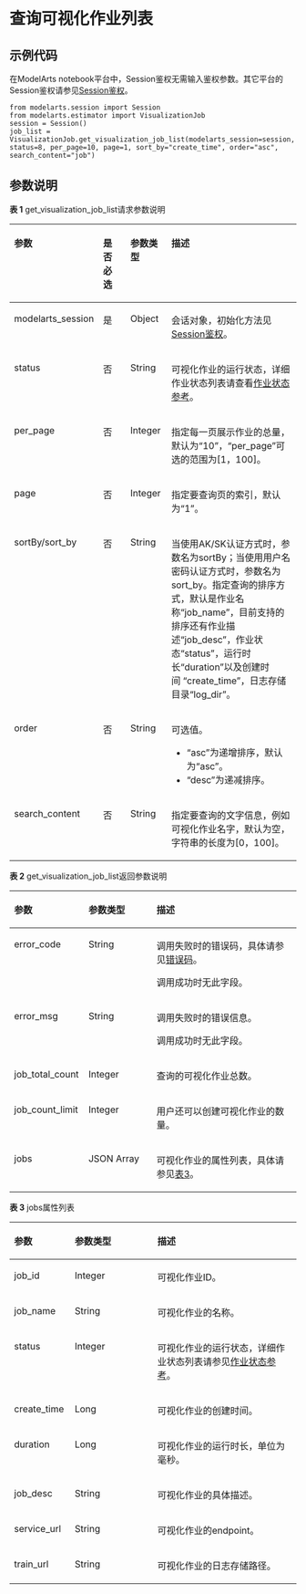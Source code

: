 # 查询可视化作业列表<a name="modelarts_04_0183"></a>

## 示例代码<a name="zh-cn_topic_0170904408_section35881040102516"></a>

在ModelArts notebook平台中，Session鉴权无需输入鉴权参数。其它平台的Session鉴权请参见[Session鉴权](Session鉴权概述.md)。

```
from modelarts.session import Session
from modelarts.estimator import VisualizationJob
session = Session()
job_list = VisualizationJob.get_visualization_job_list(modelarts_session=session, status=8, per_page=10, page=1, sort_by="create_time", order="asc", search_content="job")
```

## 参数说明<a name="zh-cn_topic_0170904408_section85751315416"></a>

**表 1**  get\_visualization\_job\_list请求参数说明

<a name="zh-cn_topic_0170904408_table160254042515"></a>
<table><thead align="left"><tr id="zh-cn_topic_0170904408_row141641202511"><th class="cellrowborder" valign="top" width="21.83%" id="mcps1.2.5.1.1"><p id="zh-cn_topic_0170904408_p11941182519"><a name="zh-cn_topic_0170904408_p11941182519"></a><a name="zh-cn_topic_0170904408_p11941182519"></a>参数</p>
</th>
<th class="cellrowborder" valign="top" width="11.84%" id="mcps1.2.5.1.2"><p id="zh-cn_topic_0170904408_p020119381235"><a name="zh-cn_topic_0170904408_p020119381235"></a><a name="zh-cn_topic_0170904408_p020119381235"></a>是否必选</p>
</th>
<th class="cellrowborder" valign="top" width="14.66%" id="mcps1.2.5.1.3"><p id="zh-cn_topic_0170904408_p611141142510"><a name="zh-cn_topic_0170904408_p611141142510"></a><a name="zh-cn_topic_0170904408_p611141142510"></a>参数类型</p>
</th>
<th class="cellrowborder" valign="top" width="51.67%" id="mcps1.2.5.1.4"><p id="zh-cn_topic_0170904408_p917419250"><a name="zh-cn_topic_0170904408_p917419250"></a><a name="zh-cn_topic_0170904408_p917419250"></a>描述</p>
</th>
</tr>
</thead>
<tbody><tr id="zh-cn_topic_0170904408_row811541192518"><td class="cellrowborder" valign="top" width="21.83%" headers="mcps1.2.5.1.1 "><p id="zh-cn_topic_0170904408_p6891421842"><a name="zh-cn_topic_0170904408_p6891421842"></a><a name="zh-cn_topic_0170904408_p6891421842"></a>modelarts_session</p>
</td>
<td class="cellrowborder" valign="top" width="11.84%" headers="mcps1.2.5.1.2 "><p id="zh-cn_topic_0170904408_p68972047"><a name="zh-cn_topic_0170904408_p68972047"></a><a name="zh-cn_topic_0170904408_p68972047"></a>是</p>
</td>
<td class="cellrowborder" valign="top" width="14.66%" headers="mcps1.2.5.1.3 "><p id="zh-cn_topic_0170904408_p158912219419"><a name="zh-cn_topic_0170904408_p158912219419"></a><a name="zh-cn_topic_0170904408_p158912219419"></a>Object</p>
</td>
<td class="cellrowborder" valign="top" width="51.67%" headers="mcps1.2.5.1.4 "><p id="zh-cn_topic_0170904408_p1689152543"><a name="zh-cn_topic_0170904408_p1689152543"></a><a name="zh-cn_topic_0170904408_p1689152543"></a>会话对象，初始化方法见<a href="Session鉴权概述.md">Session鉴权</a>。</p>
</td>
</tr>
<tr id="zh-cn_topic_0170904408_row1870255121712"><td class="cellrowborder" valign="top" width="21.83%" headers="mcps1.2.5.1.1 "><p id="zh-cn_topic_0170904408_p32743936"><a name="zh-cn_topic_0170904408_p32743936"></a><a name="zh-cn_topic_0170904408_p32743936"></a>status</p>
</td>
<td class="cellrowborder" valign="top" width="11.84%" headers="mcps1.2.5.1.2 "><p id="zh-cn_topic_0170904408_p35013141"><a name="zh-cn_topic_0170904408_p35013141"></a><a name="zh-cn_topic_0170904408_p35013141"></a>否</p>
</td>
<td class="cellrowborder" valign="top" width="14.66%" headers="mcps1.2.5.1.3 "><p id="zh-cn_topic_0170904408_p17492187"><a name="zh-cn_topic_0170904408_p17492187"></a><a name="zh-cn_topic_0170904408_p17492187"></a>String</p>
</td>
<td class="cellrowborder" valign="top" width="51.67%" headers="mcps1.2.5.1.4 "><p id="zh-cn_topic_0170904408_p7581049"><a name="zh-cn_topic_0170904408_p7581049"></a><a name="zh-cn_topic_0170904408_p7581049"></a>可视化作业的运行状态，详细作业状态列表请查看<a href="作业状态参考.md">作业状态参考</a>。</p>
</td>
</tr>
<tr id="zh-cn_topic_0170904408_row13473431189"><td class="cellrowborder" valign="top" width="21.83%" headers="mcps1.2.5.1.1 "><p id="zh-cn_topic_0170904408_p23658592"><a name="zh-cn_topic_0170904408_p23658592"></a><a name="zh-cn_topic_0170904408_p23658592"></a>per_page</p>
</td>
<td class="cellrowborder" valign="top" width="11.84%" headers="mcps1.2.5.1.2 "><p id="zh-cn_topic_0170904408_p37297762"><a name="zh-cn_topic_0170904408_p37297762"></a><a name="zh-cn_topic_0170904408_p37297762"></a>否</p>
</td>
<td class="cellrowborder" valign="top" width="14.66%" headers="mcps1.2.5.1.3 "><p id="zh-cn_topic_0170904408_p1219897"><a name="zh-cn_topic_0170904408_p1219897"></a><a name="zh-cn_topic_0170904408_p1219897"></a>Integer</p>
</td>
<td class="cellrowborder" valign="top" width="51.67%" headers="mcps1.2.5.1.4 "><p id="zh-cn_topic_0170904408_p31702861"><a name="zh-cn_topic_0170904408_p31702861"></a><a name="zh-cn_topic_0170904408_p31702861"></a>指定每一页展示作业的总量，默认为<span class="parmname" id="zh-cn_topic_0170904408_parmname97867401798"><a name="zh-cn_topic_0170904408_parmname97867401798"></a><a name="zh-cn_topic_0170904408_parmname97867401798"></a>“10”</span>，<span class="parmname" id="zh-cn_topic_0170904408_parmname1568975654215"><a name="zh-cn_topic_0170904408_parmname1568975654215"></a><a name="zh-cn_topic_0170904408_parmname1568975654215"></a>“per_page”</span>可选的范围为[1，100]。</p>
</td>
</tr>
<tr id="zh-cn_topic_0170904408_row95079591816"><td class="cellrowborder" valign="top" width="21.83%" headers="mcps1.2.5.1.1 "><p id="zh-cn_topic_0170904408_p25936818"><a name="zh-cn_topic_0170904408_p25936818"></a><a name="zh-cn_topic_0170904408_p25936818"></a>page</p>
</td>
<td class="cellrowborder" valign="top" width="11.84%" headers="mcps1.2.5.1.2 "><p id="zh-cn_topic_0170904408_p20507548"><a name="zh-cn_topic_0170904408_p20507548"></a><a name="zh-cn_topic_0170904408_p20507548"></a>否</p>
</td>
<td class="cellrowborder" valign="top" width="14.66%" headers="mcps1.2.5.1.3 "><p id="zh-cn_topic_0170904408_p50498719"><a name="zh-cn_topic_0170904408_p50498719"></a><a name="zh-cn_topic_0170904408_p50498719"></a>Integer</p>
</td>
<td class="cellrowborder" valign="top" width="51.67%" headers="mcps1.2.5.1.4 "><p id="zh-cn_topic_0170904408_p63864418"><a name="zh-cn_topic_0170904408_p63864418"></a><a name="zh-cn_topic_0170904408_p63864418"></a>指定要查询页的索引，默认为<span class="parmname" id="zh-cn_topic_0170904408_parmname78338361499"><a name="zh-cn_topic_0170904408_parmname78338361499"></a><a name="zh-cn_topic_0170904408_parmname78338361499"></a>“1”</span>。</p>
</td>
</tr>
<tr id="zh-cn_topic_0170904408_row67387717180"><td class="cellrowborder" valign="top" width="21.83%" headers="mcps1.2.5.1.1 "><p id="zh-cn_topic_0170904408_p50718073"><a name="zh-cn_topic_0170904408_p50718073"></a><a name="zh-cn_topic_0170904408_p50718073"></a>sortBy/sort_by</p>
</td>
<td class="cellrowborder" valign="top" width="11.84%" headers="mcps1.2.5.1.2 "><p id="zh-cn_topic_0170904408_p14523285"><a name="zh-cn_topic_0170904408_p14523285"></a><a name="zh-cn_topic_0170904408_p14523285"></a>否</p>
</td>
<td class="cellrowborder" valign="top" width="14.66%" headers="mcps1.2.5.1.3 "><p id="zh-cn_topic_0170904408_p35535404"><a name="zh-cn_topic_0170904408_p35535404"></a><a name="zh-cn_topic_0170904408_p35535404"></a>String</p>
</td>
<td class="cellrowborder" valign="top" width="51.67%" headers="mcps1.2.5.1.4 "><p id="zh-cn_topic_0170904408_p59795496"><a name="zh-cn_topic_0170904408_p59795496"></a><a name="zh-cn_topic_0170904408_p59795496"></a>当使用AK/SK认证方式时，参数名为sortBy；当使用用户名密码认证方式时，参数名为sort_by。指定查询的排序方式，默认是作业名称<span class="parmname" id="zh-cn_topic_0170904408_parmname17930758144210"><a name="zh-cn_topic_0170904408_parmname17930758144210"></a><a name="zh-cn_topic_0170904408_parmname17930758144210"></a>“job_name”</span>，目前支持的排序还有作业描述<span class="parmname" id="zh-cn_topic_0170904408_parmname1813610564317"><a name="zh-cn_topic_0170904408_parmname1813610564317"></a><a name="zh-cn_topic_0170904408_parmname1813610564317"></a>“job_desc”</span>，作业状态<span class="parmname" id="zh-cn_topic_0170904408_parmname1618233134317"><a name="zh-cn_topic_0170904408_parmname1618233134317"></a><a name="zh-cn_topic_0170904408_parmname1618233134317"></a>“status”</span>，运行时长<span class="parmname" id="zh-cn_topic_0170904408_parmname385512024318"><a name="zh-cn_topic_0170904408_parmname385512024318"></a><a name="zh-cn_topic_0170904408_parmname385512024318"></a>“duration”</span>以及创建时间&nbsp;<span class="parmname" id="zh-cn_topic_0170904408_parmname876712920431"><a name="zh-cn_topic_0170904408_parmname876712920431"></a><a name="zh-cn_topic_0170904408_parmname876712920431"></a>“create_time”</span>，日志存储目录<span class="parmname" id="zh-cn_topic_0170904408_parmname36246784319"><a name="zh-cn_topic_0170904408_parmname36246784319"></a><a name="zh-cn_topic_0170904408_parmname36246784319"></a>“log_dir”</span>。</p>
</td>
</tr>
<tr id="zh-cn_topic_0170904408_row168811491182"><td class="cellrowborder" valign="top" width="21.83%" headers="mcps1.2.5.1.1 "><p id="zh-cn_topic_0170904408_p37264510"><a name="zh-cn_topic_0170904408_p37264510"></a><a name="zh-cn_topic_0170904408_p37264510"></a>order</p>
</td>
<td class="cellrowborder" valign="top" width="11.84%" headers="mcps1.2.5.1.2 "><p id="zh-cn_topic_0170904408_p65635300"><a name="zh-cn_topic_0170904408_p65635300"></a><a name="zh-cn_topic_0170904408_p65635300"></a>否</p>
</td>
<td class="cellrowborder" valign="top" width="14.66%" headers="mcps1.2.5.1.3 "><p id="zh-cn_topic_0170904408_p14859083"><a name="zh-cn_topic_0170904408_p14859083"></a><a name="zh-cn_topic_0170904408_p14859083"></a>String</p>
</td>
<td class="cellrowborder" valign="top" width="51.67%" headers="mcps1.2.5.1.4 "><p id="zh-cn_topic_0170904408_p14101615101012"><a name="zh-cn_topic_0170904408_p14101615101012"></a><a name="zh-cn_topic_0170904408_p14101615101012"></a>可选值。</p>
<a name="zh-cn_topic_0170904408_ul96861712131016"></a><a name="zh-cn_topic_0170904408_ul96861712131016"></a><ul id="zh-cn_topic_0170904408_ul96861712131016"><li><span class="parmvalue" id="zh-cn_topic_0170904408_parmvalue16869048294"><a name="zh-cn_topic_0170904408_parmvalue16869048294"></a><a name="zh-cn_topic_0170904408_parmvalue16869048294"></a>“asc”</span>为递增排序，默认为<span class="parmvalue" id="parmvalue11530732175410"><a name="parmvalue11530732175410"></a><a name="parmvalue11530732175410"></a>“asc”</span>。</li><li><span class="parmvalue" id="zh-cn_topic_0170904408_parmvalue32553556913"><a name="zh-cn_topic_0170904408_parmvalue32553556913"></a><a name="zh-cn_topic_0170904408_parmvalue32553556913"></a>“desc”</span>为递减排序。</li></ul>
</td>
</tr>
<tr id="zh-cn_topic_0170904408_row897014116184"><td class="cellrowborder" valign="top" width="21.83%" headers="mcps1.2.5.1.1 "><p id="zh-cn_topic_0170904408_p32727312"><a name="zh-cn_topic_0170904408_p32727312"></a><a name="zh-cn_topic_0170904408_p32727312"></a>search_content</p>
</td>
<td class="cellrowborder" valign="top" width="11.84%" headers="mcps1.2.5.1.2 "><p id="zh-cn_topic_0170904408_p33666604"><a name="zh-cn_topic_0170904408_p33666604"></a><a name="zh-cn_topic_0170904408_p33666604"></a>否</p>
</td>
<td class="cellrowborder" valign="top" width="14.66%" headers="mcps1.2.5.1.3 "><p id="zh-cn_topic_0170904408_p42640364"><a name="zh-cn_topic_0170904408_p42640364"></a><a name="zh-cn_topic_0170904408_p42640364"></a>String</p>
</td>
<td class="cellrowborder" valign="top" width="51.67%" headers="mcps1.2.5.1.4 "><p id="zh-cn_topic_0170904408_p31317432"><a name="zh-cn_topic_0170904408_p31317432"></a><a name="zh-cn_topic_0170904408_p31317432"></a>指定要查询的文字信息，例如可视化作业名字，默认为空，字符串的长度为[0，100]。</p>
</td>
</tr>
</tbody>
</table>

**表 2**  get\_visualization\_job\_list返回参数说明

<a name="zh-cn_topic_0170904408_table55928961173927"></a>
<table><thead align="left"><tr id="zh-cn_topic_0170904408_row40618446173927"><th class="cellrowborder" valign="top" width="25.92740725927407%" id="mcps1.2.4.1.1"><p id="zh-cn_topic_0170904408_p1631242217407"><a name="zh-cn_topic_0170904408_p1631242217407"></a><a name="zh-cn_topic_0170904408_p1631242217407"></a>参数</p>
</th>
<th class="cellrowborder" valign="top" width="23.71762823717628%" id="mcps1.2.4.1.2"><p id="zh-cn_topic_0170904408_p5427574117407"><a name="zh-cn_topic_0170904408_p5427574117407"></a><a name="zh-cn_topic_0170904408_p5427574117407"></a>参数类型</p>
</th>
<th class="cellrowborder" valign="top" width="50.354964503549645%" id="mcps1.2.4.1.3"><p id="zh-cn_topic_0170904408_p3425893817407"><a name="zh-cn_topic_0170904408_p3425893817407"></a><a name="zh-cn_topic_0170904408_p3425893817407"></a>描述</p>
</th>
</tr>
</thead>
<tbody><tr id="zh-cn_topic_0170904408_row11062410173927"><td class="cellrowborder" valign="top" width="25.92740725927407%" headers="mcps1.2.4.1.1 "><p id="zh-cn_topic_0170904408_p688954611624"><a name="zh-cn_topic_0170904408_p688954611624"></a><a name="zh-cn_topic_0170904408_p688954611624"></a>error_code</p>
</td>
<td class="cellrowborder" valign="top" width="23.71762823717628%" headers="mcps1.2.4.1.2 "><p id="zh-cn_topic_0170904408_p3804851211624"><a name="zh-cn_topic_0170904408_p3804851211624"></a><a name="zh-cn_topic_0170904408_p3804851211624"></a>String</p>
</td>
<td class="cellrowborder" valign="top" width="50.354964503549645%" headers="mcps1.2.4.1.3 "><p id="zh-cn_topic_0170904408_p167825410173"><a name="zh-cn_topic_0170904408_p167825410173"></a><a name="zh-cn_topic_0170904408_p167825410173"></a>调用失败时的错误码，具体请参见<a href="https://support.huaweicloud.com/api-modelarts/modelarts_03_0095.html" target="_blank" rel="noopener noreferrer">错误码</a>。</p>
<p id="zh-cn_topic_0170904408_p6203060911624"><a name="zh-cn_topic_0170904408_p6203060911624"></a><a name="zh-cn_topic_0170904408_p6203060911624"></a>调用成功时无此字段。</p>
</td>
</tr>
<tr id="zh-cn_topic_0170904408_row52351653173927"><td class="cellrowborder" valign="top" width="25.92740725927407%" headers="mcps1.2.4.1.1 "><p id="zh-cn_topic_0170904408_p4368550411624"><a name="zh-cn_topic_0170904408_p4368550411624"></a><a name="zh-cn_topic_0170904408_p4368550411624"></a>error_msg</p>
</td>
<td class="cellrowborder" valign="top" width="23.71762823717628%" headers="mcps1.2.4.1.2 "><p id="zh-cn_topic_0170904408_p6574380911624"><a name="zh-cn_topic_0170904408_p6574380911624"></a><a name="zh-cn_topic_0170904408_p6574380911624"></a>String</p>
</td>
<td class="cellrowborder" valign="top" width="50.354964503549645%" headers="mcps1.2.4.1.3 "><p id="zh-cn_topic_0170904408_p948081310819"><a name="zh-cn_topic_0170904408_p948081310819"></a><a name="zh-cn_topic_0170904408_p948081310819"></a>调用失败时的错误信息。</p>
<p id="zh-cn_topic_0170904408_p2364831411624"><a name="zh-cn_topic_0170904408_p2364831411624"></a><a name="zh-cn_topic_0170904408_p2364831411624"></a>调用成功时无此字段。</p>
</td>
</tr>
<tr id="zh-cn_topic_0170904408_row63643119173927"><td class="cellrowborder" valign="top" width="25.92740725927407%" headers="mcps1.2.4.1.1 "><p id="zh-cn_topic_0170904408_p90064711624"><a name="zh-cn_topic_0170904408_p90064711624"></a><a name="zh-cn_topic_0170904408_p90064711624"></a>job_total_count</p>
</td>
<td class="cellrowborder" valign="top" width="23.71762823717628%" headers="mcps1.2.4.1.2 "><p id="zh-cn_topic_0170904408_p356648511624"><a name="zh-cn_topic_0170904408_p356648511624"></a><a name="zh-cn_topic_0170904408_p356648511624"></a>Integer</p>
</td>
<td class="cellrowborder" valign="top" width="50.354964503549645%" headers="mcps1.2.4.1.3 "><p id="zh-cn_topic_0170904408_p2044987311624"><a name="zh-cn_topic_0170904408_p2044987311624"></a><a name="zh-cn_topic_0170904408_p2044987311624"></a>查询的可视化作业总数。</p>
</td>
</tr>
<tr id="zh-cn_topic_0170904408_row37532874173927"><td class="cellrowborder" valign="top" width="25.92740725927407%" headers="mcps1.2.4.1.1 "><p id="zh-cn_topic_0170904408_p978994011624"><a name="zh-cn_topic_0170904408_p978994011624"></a><a name="zh-cn_topic_0170904408_p978994011624"></a>job_count_limit</p>
</td>
<td class="cellrowborder" valign="top" width="23.71762823717628%" headers="mcps1.2.4.1.2 "><p id="zh-cn_topic_0170904408_p861842511624"><a name="zh-cn_topic_0170904408_p861842511624"></a><a name="zh-cn_topic_0170904408_p861842511624"></a>Integer</p>
</td>
<td class="cellrowborder" valign="top" width="50.354964503549645%" headers="mcps1.2.4.1.3 "><p id="zh-cn_topic_0170904408_p2700383011624"><a name="zh-cn_topic_0170904408_p2700383011624"></a><a name="zh-cn_topic_0170904408_p2700383011624"></a>用户还可以创建可视化作业的数量。</p>
</td>
</tr>
<tr id="zh-cn_topic_0170904408_row43014622173927"><td class="cellrowborder" valign="top" width="25.92740725927407%" headers="mcps1.2.4.1.1 "><p id="zh-cn_topic_0170904408_p2289544311624"><a name="zh-cn_topic_0170904408_p2289544311624"></a><a name="zh-cn_topic_0170904408_p2289544311624"></a>jobs</p>
</td>
<td class="cellrowborder" valign="top" width="23.71762823717628%" headers="mcps1.2.4.1.2 "><p id="zh-cn_topic_0170904408_p2736646611624"><a name="zh-cn_topic_0170904408_p2736646611624"></a><a name="zh-cn_topic_0170904408_p2736646611624"></a>JSON Array</p>
</td>
<td class="cellrowborder" valign="top" width="50.354964503549645%" headers="mcps1.2.4.1.3 "><p id="zh-cn_topic_0170904408_p209129111624"><a name="zh-cn_topic_0170904408_p209129111624"></a><a name="zh-cn_topic_0170904408_p209129111624"></a>可视化作业的属性列表，具体请参见<a href="#zh-cn_topic_0170904408_table5856678611720">表3</a>。</p>
</td>
</tr>
</tbody>
</table>

**表 3**  jobs属性列表

<a name="zh-cn_topic_0170904408_table5856678611720"></a>
<table><thead align="left"><tr id="zh-cn_topic_0170904408_row5442734111720"><th class="cellrowborder" valign="top" width="21.12%" id="mcps1.2.4.1.1"><p id="zh-cn_topic_0170904408_p1152466011735"><a name="zh-cn_topic_0170904408_p1152466011735"></a><a name="zh-cn_topic_0170904408_p1152466011735"></a>参数</p>
</th>
<th class="cellrowborder" valign="top" width="28.82%" id="mcps1.2.4.1.2"><p id="zh-cn_topic_0170904408_p6108225611735"><a name="zh-cn_topic_0170904408_p6108225611735"></a><a name="zh-cn_topic_0170904408_p6108225611735"></a>参数类型</p>
</th>
<th class="cellrowborder" valign="top" width="50.06%" id="mcps1.2.4.1.3"><p id="zh-cn_topic_0170904408_p4871566411735"><a name="zh-cn_topic_0170904408_p4871566411735"></a><a name="zh-cn_topic_0170904408_p4871566411735"></a>描述</p>
</th>
</tr>
</thead>
<tbody><tr id="zh-cn_topic_0170904408_row133097408619"><td class="cellrowborder" valign="top" width="21.12%" headers="mcps1.2.4.1.1 "><p id="zh-cn_topic_0170904408_p1731016401068"><a name="zh-cn_topic_0170904408_p1731016401068"></a><a name="zh-cn_topic_0170904408_p1731016401068"></a>job_id</p>
</td>
<td class="cellrowborder" valign="top" width="28.82%" headers="mcps1.2.4.1.2 "><p id="zh-cn_topic_0170904408_p1431024019612"><a name="zh-cn_topic_0170904408_p1431024019612"></a><a name="zh-cn_topic_0170904408_p1431024019612"></a>Integer</p>
</td>
<td class="cellrowborder" valign="top" width="50.06%" headers="mcps1.2.4.1.3 "><p id="zh-cn_topic_0170904408_p23107409611"><a name="zh-cn_topic_0170904408_p23107409611"></a><a name="zh-cn_topic_0170904408_p23107409611"></a>可视化作业ID。</p>
</td>
</tr>
<tr id="zh-cn_topic_0170904408_row5375420411720"><td class="cellrowborder" valign="top" width="21.12%" headers="mcps1.2.4.1.1 "><p id="zh-cn_topic_0170904408_p5106217311735"><a name="zh-cn_topic_0170904408_p5106217311735"></a><a name="zh-cn_topic_0170904408_p5106217311735"></a>job_name</p>
</td>
<td class="cellrowborder" valign="top" width="28.82%" headers="mcps1.2.4.1.2 "><p id="zh-cn_topic_0170904408_p4239538711735"><a name="zh-cn_topic_0170904408_p4239538711735"></a><a name="zh-cn_topic_0170904408_p4239538711735"></a>String</p>
</td>
<td class="cellrowborder" valign="top" width="50.06%" headers="mcps1.2.4.1.3 "><p id="zh-cn_topic_0170904408_p1147433311735"><a name="zh-cn_topic_0170904408_p1147433311735"></a><a name="zh-cn_topic_0170904408_p1147433311735"></a>可视化作业的名称。</p>
</td>
</tr>
<tr id="zh-cn_topic_0170904408_row6415138911720"><td class="cellrowborder" valign="top" width="21.12%" headers="mcps1.2.4.1.1 "><p id="zh-cn_topic_0170904408_p3751437211735"><a name="zh-cn_topic_0170904408_p3751437211735"></a><a name="zh-cn_topic_0170904408_p3751437211735"></a>status</p>
</td>
<td class="cellrowborder" valign="top" width="28.82%" headers="mcps1.2.4.1.2 "><p id="zh-cn_topic_0170904408_p1876525711735"><a name="zh-cn_topic_0170904408_p1876525711735"></a><a name="zh-cn_topic_0170904408_p1876525711735"></a>Integer</p>
</td>
<td class="cellrowborder" valign="top" width="50.06%" headers="mcps1.2.4.1.3 "><p id="zh-cn_topic_0170904408_p4359082611735"><a name="zh-cn_topic_0170904408_p4359082611735"></a><a name="zh-cn_topic_0170904408_p4359082611735"></a>可视化作业的运行状态，详细作业状态列表请参见<a href="作业状态参考.md">作业状态参考</a>。</p>
</td>
</tr>
<tr id="zh-cn_topic_0170904408_row3283158911720"><td class="cellrowborder" valign="top" width="21.12%" headers="mcps1.2.4.1.1 "><p id="zh-cn_topic_0170904408_p4854563511735"><a name="zh-cn_topic_0170904408_p4854563511735"></a><a name="zh-cn_topic_0170904408_p4854563511735"></a>create_time</p>
</td>
<td class="cellrowborder" valign="top" width="28.82%" headers="mcps1.2.4.1.2 "><p id="zh-cn_topic_0170904408_p3988237811735"><a name="zh-cn_topic_0170904408_p3988237811735"></a><a name="zh-cn_topic_0170904408_p3988237811735"></a>Long</p>
</td>
<td class="cellrowborder" valign="top" width="50.06%" headers="mcps1.2.4.1.3 "><p id="zh-cn_topic_0170904408_p924721411735"><a name="zh-cn_topic_0170904408_p924721411735"></a><a name="zh-cn_topic_0170904408_p924721411735"></a>可视化作业的创建时间。</p>
</td>
</tr>
<tr id="zh-cn_topic_0170904408_row1504887811720"><td class="cellrowborder" valign="top" width="21.12%" headers="mcps1.2.4.1.1 "><p id="zh-cn_topic_0170904408_p3033297111735"><a name="zh-cn_topic_0170904408_p3033297111735"></a><a name="zh-cn_topic_0170904408_p3033297111735"></a>duration</p>
</td>
<td class="cellrowborder" valign="top" width="28.82%" headers="mcps1.2.4.1.2 "><p id="zh-cn_topic_0170904408_p4105162111735"><a name="zh-cn_topic_0170904408_p4105162111735"></a><a name="zh-cn_topic_0170904408_p4105162111735"></a>Long</p>
</td>
<td class="cellrowborder" valign="top" width="50.06%" headers="mcps1.2.4.1.3 "><p id="zh-cn_topic_0170904408_p3684703211735"><a name="zh-cn_topic_0170904408_p3684703211735"></a><a name="zh-cn_topic_0170904408_p3684703211735"></a>可视化作业的运行时长，单位为毫秒。</p>
</td>
</tr>
<tr id="zh-cn_topic_0170904408_row3760771211720"><td class="cellrowborder" valign="top" width="21.12%" headers="mcps1.2.4.1.1 "><p id="zh-cn_topic_0170904408_p1794090011735"><a name="zh-cn_topic_0170904408_p1794090011735"></a><a name="zh-cn_topic_0170904408_p1794090011735"></a>job_desc</p>
</td>
<td class="cellrowborder" valign="top" width="28.82%" headers="mcps1.2.4.1.2 "><p id="zh-cn_topic_0170904408_p4392677811735"><a name="zh-cn_topic_0170904408_p4392677811735"></a><a name="zh-cn_topic_0170904408_p4392677811735"></a>String</p>
</td>
<td class="cellrowborder" valign="top" width="50.06%" headers="mcps1.2.4.1.3 "><p id="zh-cn_topic_0170904408_p129930211735"><a name="zh-cn_topic_0170904408_p129930211735"></a><a name="zh-cn_topic_0170904408_p129930211735"></a>可视化作业的具体描述。</p>
</td>
</tr>
<tr id="zh-cn_topic_0170904408_row272279211720"><td class="cellrowborder" valign="top" width="21.12%" headers="mcps1.2.4.1.1 "><p id="zh-cn_topic_0170904408_p766713111735"><a name="zh-cn_topic_0170904408_p766713111735"></a><a name="zh-cn_topic_0170904408_p766713111735"></a>service_url</p>
</td>
<td class="cellrowborder" valign="top" width="28.82%" headers="mcps1.2.4.1.2 "><p id="zh-cn_topic_0170904408_p1705789711735"><a name="zh-cn_topic_0170904408_p1705789711735"></a><a name="zh-cn_topic_0170904408_p1705789711735"></a>String</p>
</td>
<td class="cellrowborder" valign="top" width="50.06%" headers="mcps1.2.4.1.3 "><p id="zh-cn_topic_0170904408_p3951239111735"><a name="zh-cn_topic_0170904408_p3951239111735"></a><a name="zh-cn_topic_0170904408_p3951239111735"></a>可视化作业的endpoint。</p>
</td>
</tr>
<tr id="zh-cn_topic_0170904408_row1439522011725"><td class="cellrowborder" valign="top" width="21.12%" headers="mcps1.2.4.1.1 "><p id="zh-cn_topic_0170904408_p1483044111735"><a name="zh-cn_topic_0170904408_p1483044111735"></a><a name="zh-cn_topic_0170904408_p1483044111735"></a>train_url</p>
</td>
<td class="cellrowborder" valign="top" width="28.82%" headers="mcps1.2.4.1.2 "><p id="zh-cn_topic_0170904408_p6041506311735"><a name="zh-cn_topic_0170904408_p6041506311735"></a><a name="zh-cn_topic_0170904408_p6041506311735"></a>String</p>
</td>
<td class="cellrowborder" valign="top" width="50.06%" headers="mcps1.2.4.1.3 "><p id="zh-cn_topic_0170904408_p6178193811735"><a name="zh-cn_topic_0170904408_p6178193811735"></a><a name="zh-cn_topic_0170904408_p6178193811735"></a>可视化作业的日志存储路径。</p>
</td>
</tr>
</tbody>
</table>

